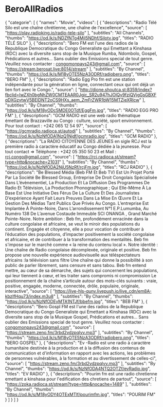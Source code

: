 # BeroAllRadios
{
  "categorie": [
    {
      "names": "Movie",
      "videos": [
        {
          "descriptions": "Radio Télé Silo est une chaîne chrétienne, une chaîne de l'excellence",
          "source": [
            "https://play.radioking.io/radio-tele-silo"
          ],
          "subtitles": "All Channels",
          "thumbs": "https://od.lk/s/NDZfNTg4MjI5NDhf/Silotv.jpg",
          "titles": "RADIO TÉLÉ SILO"
        },
        {
          "descriptions": "Bero FM est l'une des radios de la Republique Democratique du Congo Generaliste qui Emettant a Kinshasa (RDC) avec la diversite sans stop de la Musique Rumba, Ndombolo, Gospel, Prédications et autres... Sans oublier des Emissions special de tout genre. Veuillez nous contacter : congomonpays243@gmail.com",
          "source": [
            "https://stream.berosat.live:8014/stream"
          ],
          "subtitles": "By Channel",
          "thumbs": "https://od.lk/s/M18yOTE5NzA3ODRf/radiobero.png",
          "titles": "BERO FM"
        },
        {
          "descriptions": "Radio Egg Pro fm est une station indépendante pour la génération en ligne, connectant ceux qui ont déjà un lien fort avec le Congo.",
          "source": [
            "http://dione.shoutca.st:8359/index?fbclid=IwZXh0bgNhZW0CMTEAAR0Jgic_SR2u947hJOlQy9fziQVjgGsGBXFqDXGzvtwV5BElDNT2oCS9HXs_aem_ZmFrZWR1bW15MTZieXRlcw"
          ],
          "subtitles": "By Channel",
          "thumbs": "https://od.lk/s/M18yODc5MDE0OTdf/EggFm.jpg",
          "titles": "RADIO EGG PRO FM"
        },
        {
          "descriptions": "GCM RADIO est une web radio thématique émettant de Brazzaville au Congo : culture, société, sport environnement. Pour tout contact : +242 065 12 54 97",
          "source": [
            "https://gcmradio.radioca.st/autodj"
          ],
          "subtitles": "By Channel",
          "thumbs": "https://od.lk/s/NzNfODA1NzQ1Njdf/gcmradio.jpg",
          "titles": "GCM RADIO"
        },
        {
          "descriptions": "La RADIO CITOYENNE DES JEUNES en sigle RCJ est la première radio à caractère éducatif au Congo dédiée à la jeunesse. Pour tout contact => Téléphone : +242 05 350 50 23 et Mail : rcj.congo@gmail.com",
          "source": [
            "https://rcj.radioca.st/stream?type=http&nocache=21031"
          ],
          "subtitles": "By Channel",
          "thumbs": "https://od.lk/s/NzNfODA2NjU5NzRf/rcjFm.jpg",
          "titles": "RCJ RADIO"
        },
        {
          "descriptions": "Be Blessed Média (Beb FM Et Beb TV) Est Un Projet Porté Par La Société Be Blessed Group, Entreprise De Droit Congolais Spécialisée Dans L’évènementiel, La Production Et La Diffusion Des Programmes De Radio Et Télévision, La Production Phonographique ; Qui Elle-Même À La Base Est Une Initiative Des Férus De La Culture Et Des Journalistes D’expérience Ayant Fait Leurs Preuves Dans La Mise En Œuvre Et La Gestion Des Médias Tant Publics Que Privés Au Congo. L’entreprise Est Implantée À Pointe-Noire, Dans L’arrondissement N°1 E.P.Lumumba, Au Numéro 138 De L’avenue Costaude Immeuble SCI ONANGA , Grand Marché Pointe-Noire. Notre ambition : Beb fm, profondément enracinée dans la culture congolaise et africaine, se veut le miroir des populations du continent. Engagée et citoyenne, elle a pour vocation de contribuer à l’éducation des populations, d’impacter positivement la société congolaise et africaine, et de contribuer à la transformation des mentalités. Beb fm s'impose sur le marché comme « la reine du contenu local ». Notre identité : Une chaîne de Radio congolaise décomplexée, originale et positive. Beb fm propose une nouvelle expérience audiovisuelle aux téléspectateurs africains :la télévision sans filtre Une chaîne qui donne la possibilité à son public de parler librement, sans censure et sans tabou. Beb fm entend mettre, au cœur de sa démarche, des sujets qui concernent les populations, qui leur tiennent à cœur, et les traiter sans compromis ni compromission Le positionnement de la chaîne s’articule autour des mots-clés suivants : vraie, positive, engagée, moderne, connectée, drôle, populaire, originale, interactive",
          "source": [
            "https://live-hls-qunv.livepush.io/live_cdn/em8A-kbzIfHqu73/index.m3u8"
          ],
          "subtitles": "By Channel",
          "thumbs": "https://od.lk/s/NzNfODEyMTA1NTJf/bbefm.jpg",
          "titles": "BEB FM"
        },
        {
          "descriptions": "Bero Gospl FM est l'une des radios de la Republique Democratique du Congo Generaliste qui Emettant a Kinshasa (RDC) avec la diversite sans stop de la Musique Gospel, Prédications et autres... Sans oublier des Emissions special de tout genre. Veuillez nous contacter : congomonpays243@gmail.com",
          "source": [
            "https://stream.zeno.fm/3rbd2vdzpqlvv.mp3"
          ],
          "subtitles": "By Channel",
          "thumbs": "https://od.lk/s/M18yOTE5NzA3ODRf/radiobero.png",
          "titles": "BERO GOSPEL"
        },
        {
          "descriptions": "Ev -Radio est une radio à caractère humanitaire destinée à la production et à la diffusion des contenus de communication et d'information en rapport avec les actions, les problèmes de personnes vulnérables, à la formation et au divertissement de celles-ci",
          "source": [
            "https://stream.zeno.fm/3rbd2vdzpqlvv.mp3"
          ],
          "subtitles": "By Channel",
          "thumbs": "https://od.lk/s/NzNfODA4NTQ2OTZf/evRadio.jpg",
          "titles": "EV RADIO"
        },
        {
          "descriptions": "Pourim fm est une radio chretienne emettant a kinshasa pour l'edification des chretiens de partout",
          "source": [
            "https://zoka.radioca.st/stream?type=http&nocache=1489"
          ],
          "subtitles": "By Channel",
          "thumbs": "https://od.lk/s/M18yODY4OTExMTlf/pourimfm.jpg",
          "titles": "POURIM FM"
        }
      ]
    }
  ]
}
